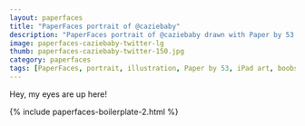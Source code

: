 ```yaml
---
layout: paperfaces
title: "PaperFaces portrait of @caziebaby"
description: "PaperFaces portrait of @caziebaby drawn with Paper by 53 on an iPad."
image: paperfaces-caziebaby-twitter-lg
thumb: paperfaces-caziebaby-twitter-150.jpg
category: paperfaces
tags: [PaperFaces, portrait, illustration, Paper by 53, iPad art, boobs, rose, tattoo]
---
```


Hey, my eyes are up here!

{% include paperfaces-boilerplate-2.html %}